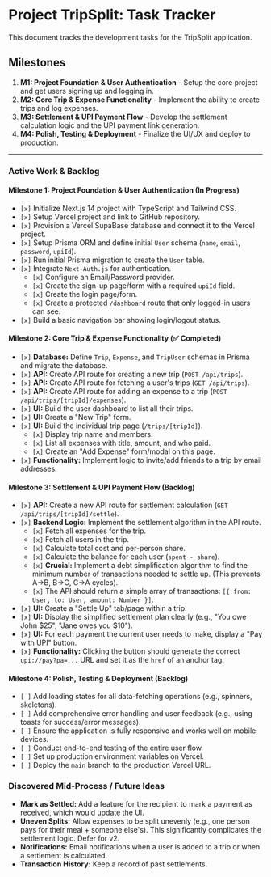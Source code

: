 

# Project TripSplit: Task Tracker

This document tracks the development tasks for the TripSplit application.

## Milestones

1.  **M1: Project Foundation & User Authentication** - Setup the core project and get users signing up and logging in.
2.  **M2: Core Trip & Expense Functionality** - Implement the ability to create trips and log expenses.
3.  **M3: Settlement & UPI Payment Flow** - Develop the settlement calculation logic and the UPI payment link generation.
4.  **M4: Polish, Testing & Deployment** - Finalize the UI/UX and deploy to production.

---

### **Active Work & Backlog**

#### Milestone 1: Project Foundation & User Authentication (In Progress)

*   `[x]` Initialize Next.js 14 project with TypeScript and Tailwind CSS.
*   `[x]` Setup Vercel project and link to GitHub repository.
*   `[x]` Provision a Vercel SupaBase database and connect it to the Vercel project.
*   `[x]` Setup Prisma ORM and define initial `User` schema (`name`, `email`, `password`, `upiId`).
*   `[x]` Run initial Prisma migration to create the `User` table.
*   `[x]` Integrate `Next-Auth.js` for authentication.
    *   `[x]` Configure an Email/Password provider.
    *   `[x]` Create the sign-up page/form with a required `upiId` field.
    *   `[x]` Create the login page/form.
    *   `[x]` Create a protected `/dashboard` route that only logged-in users can see.
*   `[x]` Build a basic navigation bar showing login/logout status.

#### Milestone 2: Core Trip & Expense Functionality (✅ Completed)

*   `[x]` **Database:** Define `Trip`, `Expense`, and `TripUser` schemas in Prisma and migrate the database.
*   `[x]` **API:** Create API route for creating a new trip (`POST /api/trips`).
*   `[x]` **API:** Create API route for fetching a user's trips (`GET /api/trips`).
*   `[x]` **API:** Create API route for adding an expense to a trip (`POST /api/trips/[tripId]/expenses`).
*   `[x]` **UI:** Build the user dashboard to list all their trips.
*   `[x]` **UI:** Create a "New Trip" form.
*   `[x]` **UI:** Build the individual trip page (`/trips/[tripId]`).
    *   `[x]` Display trip name and members.
    *   `[x]` List all expenses with title, amount, and who paid.
    *   `[x]` Create an "Add Expense" form/modal on this page.
*   `[x]` **Functionality:** Implement logic to invite/add friends to a trip by email addresses.

#### Milestone 3: Settlement & UPI Payment Flow (Backlog)

*   `[x]` **API:** Create a new API route for settlement calculation (`GET /api/trips/[tripId]/settle`).
*   `[x]` **Backend Logic:** Implement the settlement algorithm in the API route.
    *   `[x]` Fetch all expenses for the trip.
    *   `[x]` Fetch all users in the trip.
    *   `[x]` Calculate total cost and per-person share.
    *   `[x]` Calculate the balance for each user (`spent - share`).
    *   `[x]` **Crucial:** Implement a debt simplification algorithm to find the minimum number of transactions needed to settle up. (This prevents A->B, B->C, C->A cycles).
    *   `[x]` The API should return a simple array of transactions: `[{ from: User, to: User, amount: Number }]`.
*   `[x]` **UI:** Create a "Settle Up" tab/page within a trip.
*   `[x]` **UI:** Display the simplified settlement plan clearly (e.g., "You owe John $25", "Jane owes you $10").
*   `[x]` **UI:** For each payment the current user needs to make, display a "Pay with UPI" button.
*   `[x]` **Functionality:** Clicking the button should generate the correct `upi://pay?pa=...` URL and set it as the `href` of an anchor tag.

#### Milestone 4: Polish, Testing & Deployment (Backlog)

*   `[ ]` Add loading states for all data-fetching operations (e.g., spinners, skeletons).
*   `[ ]` Add comprehensive error handling and user feedback (e.g., using toasts for success/error messages).
*   `[ ]` Ensure the application is fully responsive and works well on mobile devices.
*   `[ ]` Conduct end-to-end testing of the entire user flow.
*   `[ ]` Set up production environment variables on Vercel.
*   `[ ]` Deploy the `main` branch to the production Vercel URL.

### Discovered Mid-Process / Future Ideas

*   **Mark as Settled:** Add a feature for the recipient to mark a payment as received, which would update the UI.
*   **Uneven Splits:** Allow expenses to be split unevenly (e.g., one person pays for their meal + someone else's). This significantly complicates the settlement logic. Defer for v2.
*   **Notifications:** Email notifications when a user is added to a trip or when a settlement is calculated.
*   **Transaction History:** Keep a record of past settlements.